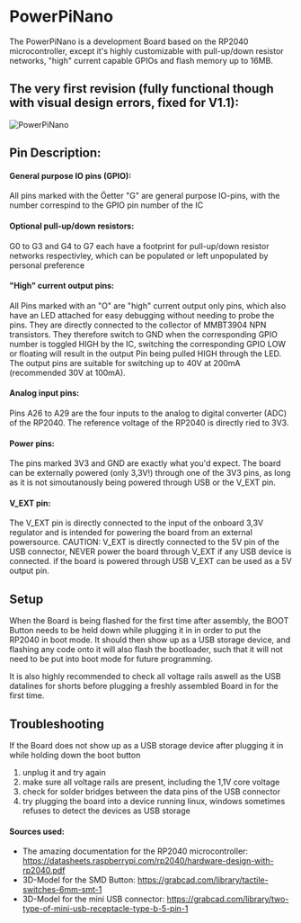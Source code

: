 # PowerPiNano
The PowerPiNano is a development Board based on the RP2040 microcontroller, except it's highly customizable with pull-up/down resistor networks, "high" current capable GPIOs and flash memory up to 16MB.

## The very first revision (fully functional though with visual design errors, fixed for V1.1):
![PowerPiNano](https://github.com/stefarrn/PowerPiNano/assets/80580541/a2fce6cd-a498-4956-8dee-874aa5448d65)

## Pin Description:

#### General purpose IO pins (GPIO):
All pins marked with the Öetter "G" are general purpose IO-pins, with the number correspind to the GPIO pin number of the IC

#### Optional pull-up/down resistors:
G0 to G3 and G4 to G7 each have a footprint for pull-up/down resistor networks respectivley, which can be populated or left unpopulated by personal preference

#### "High" current output pins:
All Pins marked with an "O" are "high" current output only pins, which also have an LED attached for easy debugging without needing to probe the pins. They are directly connected to the collector of MMBT3904 NPN transistors. They therefore switch to GND when the corresponding GPIO number is toggled HIGH by the IC, switching the corresponding GPIO LOW or floating will result in the output Pin being pulled HIGH through the LED. The output pins are suitable for switching up to 40V at 200mA (recommended 30V at 100mA).

#### Analog input pins:
Pins A26 to A29 are the four inputs to the analog to digital converter (ADC) of the RP2040. The reference voltage of the RP2040 is directly ried to 3V3.

#### Power pins:
The pins marked 3V3 and GND are exactly what you'd expect. The board can be externally powered (only 3,3V!) through one of the 3V3 pins, as long as it is not simoutanously being powered through USB or the V_EXT pin.

#### V_EXT pin:
The V_EXT pin is directly connected to the input of the onboard 3,3V regulator and is intended for powering the board from an external powersource. CAUTION: V_EXT is directly connected to the 5V pin of the USB connector, NEVER power the board through V_EXT if any USB device is connected. if the board is powered through USB V_EXT can be used as a 5V output pin.

## Setup
When the Board is being flashed for the first time after assembly, the BOOT Button needs to be held down while plugging it in in order to put the RP2040 in boot mode. It should then show up as a USB storage device, and flashing any code onto it will also flash the bootloader, such that it will not need to be put into boot mode for future programming.

It is also highly recommended to check all voltage rails aswell as the USB datalines for shorts before plugging a freshly assembled Board in for the first time.

## Troubleshooting
If the Board does not show up as a USB storage device after plugging it in while holding down the boot button
1. unplug it and try again
2. make sure all voltage rails are present, including the 1,1V core voltage
3. check for solder bridges between the data pins of the USB connector
4. try plugging the board into a device running linux, windows sometimes refuses to detect the devices as USB storage

#### Sources used:
- The amazing documentation for the RP2040 microcontroller: https://datasheets.raspberrypi.com/rp2040/hardware-design-with-rp2040.pdf
- 3D-Model for the SMD Button: https://grabcad.com/library/tactile-switches-6mm-smt-1
- 3D-Model for the mini USB connector: https://grabcad.com/library/two-type-of-mini-usb-receptacle-type-b-5-pin-1
